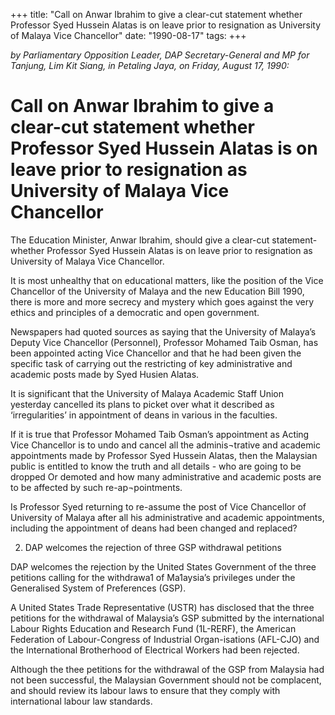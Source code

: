 +++ 
title: "Call on Anwar Ibrahim to give a clear-cut statement whether Professor Syed Hussein Alatas is on leave prior to resignation as University of Malaya Vice Chancellor"
date: "1990-08-17"
tags:
+++

_by Parliamentary Opposition Leader, DAP Secretary-General and MP for Tanjung, Lim Kit Siang, in Petaling Jaya, on Friday, August 17, 1990:_

# Call on Anwar Ibrahim to give a clear-cut statement whether Professor Syed Hussein Alatas is on leave prior to resignation as University of Malaya Vice Chancellor

The Education Minister, Anwar Ibrahim, should give a clear-cut statement-whether Professor Syed Hussein Alatas is on leave prior to resignation as University of Malaya Vice Chancellor.</u>

It is most unhealthy that on educational matters, like the position of the Vice Chancellor of 
the University of Malaya and the new Education Bill 1990, there is more and more secrecy 
and mystery which goes against the very ethics and principles of a democratic and open government.

Newspapers had quoted sources as saying that the University of Malaya’s Deputy Vice Chancellor   (Personnel), Professor Mohamed Taib Osman, has been appointed acting Vice Chancellor and 
that he    had been given the specific task of carrying out the restricting of key administrative and academic posts made by Syed Husien Alatas.

It is significant that the University of Malaya Academic Staff Union yesterday cancelled its plans to picket over what it described as ‘irregularities’ in appointment of deans in various in the faculties.

If it is true that Professor Mohamed Taib Osman’s appointment as Acting Vice Chancellor is to 
undo and cancel all the adminis¬trative and academic appointments made by Professor Syed Hussein Alatas, then the Malaysian public is entitled to know the truth and all details - who are going to be dropped Or demoted and how many administrative and academic posts are to be affected by such 
re-ap¬pointments. 

Is Professor Syed returning to re-assume the post of Vice Chancellor of University of Malaya after 
all his administrative and academic appointments, including the appointment of deans had been 
changed and replaced?

2. DAP welcomes the rejection of three GSP withdrawal petitions

DAP welcomes the rejection by the United States Government of the three petitions calling for the withdrawa1 of Ma1aysia’s privileges under the Generalised System of Preferences (GSP).

A United States Trade Representative (USTR) has disclosed that the three petitions for the 
withdrawal of Malaysia’s GSP submitted by the international Labour Rights Education and 
Research Fund (1L-RERF), the American Federation of Labour-Congress of Industrial Organ-isations (AFL-CJO) and the International Brotherhood of Electrical Workers had been rejected.

Although the thee petitions for the withdrawal of the GSP from Malaysia had not been 
successful, the Malaysian Government should not be complacent, and should review its labour 
laws to ensure that they comply with international labour law standards. 
 
